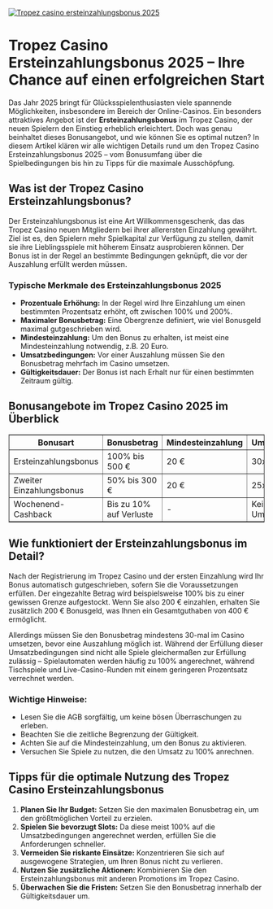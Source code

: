 [![Tropez casino ersteinzahlungsbonus 2025](https://123-caf.pages.dev/gitsignup.png)](https://vrmoo.ru/Bt82HjjY)

<h1>Tropez Casino Ersteinzahlungsbonus 2025 – Ihre Chance auf einen erfolgreichen Start</h1>  <p>Das Jahr 2025 bringt für Glücksspielenthusiasten viele spannende Möglichkeiten, insbesondere im Bereich der Online-Casinos. Ein besonders attraktives Angebot ist der <strong>Ersteinzahlungsbonus</strong> im Tropez Casino, der neuen Spielern den Einstieg erheblich erleichtert. Doch was genau beinhaltet dieses Bonusangebot, und wie können Sie es optimal nutzen? In diesem Artikel klären wir alle wichtigen Details rund um den Tropez Casino Ersteinzahlungsbonus 2025 – vom Bonusumfang über die Spielbedingungen bis hin zu Tipps für die maximale Ausschöpfung.</p>  <h2>Was ist der Tropez Casino Ersteinzahlungsbonus?</h2>  <p>Der Ersteinzahlungsbonus ist eine Art Willkommensgeschenk, das das Tropez Casino neuen Mitgliedern bei ihrer allerersten Einzahlung gewährt. Ziel ist es, den Spielern mehr Spielkapital zur Verfügung zu stellen, damit sie ihre Lieblingsspiele mit höherem Einsatz ausprobieren können. Der Bonus ist in der Regel an bestimmte Bedingungen geknüpft, die vor der Auszahlung erfüllt werden müssen.</p>  <h3>Typische Merkmale des Ersteinzahlungsbonus 2025</h3> <ul>   <li><strong>Prozentuale Erhöhung:</strong> In der Regel wird Ihre Einzahlung um einen bestimmten Prozentsatz erhöht, oft zwischen 100% und 200%.</li>   <li><strong>Maximaler Bonusbetrag:</strong> Eine Obergrenze definiert, wie viel Bonusgeld maximal gutgeschrieben wird.</li>   <li><strong>Mindesteinzahlung:</strong> Um den Bonus zu erhalten, ist meist eine Mindesteinzahlung notwendig, z.B. 20 Euro.</li>   <li><strong>Umsatzbedingungen:</strong> Vor einer Auszahlung müssen Sie den Bonusbetrag mehrfach im Casino umsetzen.</li>   <li><strong>Gültigkeitsdauer:</strong> Der Bonus ist nach Erhalt nur für einen bestimmten Zeitraum gültig.</li> </ul>  <h2>Bonusangebote im Tropez Casino 2025 im Überblick</h2>  <table border="1" cellspacing="0" cellpadding="6">   <thead>     <tr>       <th>Bonusart</th>       <th>Bonusbetrag</th>       <th>Mindesteinzahlung</th>       <th>Umsatzbedingungen</th>       <th>Gültigkeit</th>     </tr>   </thead>   <tbody>     <tr>       <td>Ersteinzahlungsbonus</td>       <td>100% bis 500 €</td>       <td>20 €</td>       <td>30x Bonusbetrag</td>       <td>30 Tage</td>     </tr>     <tr>       <td>Zweiter Einzahlungsbonus</td>       <td>50% bis 300 €</td>       <td>20 €</td>       <td>25x Bonusbetrag</td>       <td>30 Tage</td>     </tr>     <tr>       <td>Wochenend-Cashback</td>       <td>Bis zu 10% auf Verluste</td>       <td>-</td>       <td>Keine Umsatzbedingungen</td>       <td>Wöchentlich</td>     </tr>   </tbody> </table>  <h2>Wie funktioniert der Ersteinzahlungsbonus im Detail?</h2>  <p>Nach der Registrierung im Tropez Casino und der ersten Einzahlung wird Ihr Bonus automatisch gutgeschrieben, sofern Sie die Voraussetzungen erfüllen. Der eingezahlte Betrag wird beispielsweise 100% bis zu einer gewissen Grenze aufgestockt. Wenn Sie also 200 € einzahlen, erhalten Sie zusätzlich 200 € Bonusgeld, was Ihnen ein Gesamtguthaben von 400 € ermöglicht.</p>  <p>Allerdings müssen Sie den Bonusbetrag mindestens 30-mal im Casino umsetzen, bevor eine Auszahlung möglich ist. Während der Erfüllung dieser Umsatzbedingungen sind nicht alle Spiele gleichermaßen zur Erfüllung zulässig – Spielautomaten werden häufig zu 100% angerechnet, während Tischspiele und Live-Casino-Runden mit einem geringeren Prozentsatz verrechnet werden.</p>  <h3>Wichtige Hinweise:</h3> <ul>   <li>Lesen Sie die AGB sorgfältig, um keine bösen Überraschungen zu erleben.</li>   <li>Beachten Sie die zeitliche Begrenzung der Gültigkeit.</li>   <li>Achten Sie auf die Mindesteinzahlung, um den Bonus zu aktivieren.</li>   <li>Versuchen Sie Spiele zu nutzen, die den Umsatz zu 100% anrechnen.</li> </ul>  <h2>Tipps für die optimale Nutzung des Tropez Casino Ersteinzahlungsbonus</h2>  <ol>   <li><strong>Planen Sie Ihr Budget:</strong> Setzen Sie den maximalen Bonusbetrag ein, um den größtmöglichen Vorteil zu erzielen.</li>   <li><strong>Spielen Sie bevorzugt Slots:</strong> Da diese meist 100% auf die Umsatzbedingungen angerechnet werden, erfüllen Sie die Anforderungen schneller.</li>   <li><strong>Vermeiden Sie riskante Einsätze:</strong> Konzentrieren Sie sich auf ausgewogene Strategien, um Ihren Bonus nicht zu verlieren.</li>   <li><strong>Nutzen Sie zusätzliche Aktionen:</strong> Kombinieren Sie den Ersteinzahlungsbonus mit anderen Promotions im Tropez Casino.</li>   <li><strong>Überwachen Sie die Fristen:</strong> Setzen Sie den Bonusbetrag innerhalb der Gültigkeitsdauer um.</li> </ol>